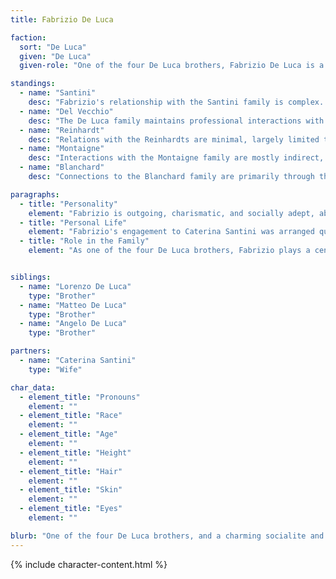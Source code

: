 ```yaml
---
title: Fabrizio De Luca

faction:
  sort: "De Luca"
  given: "De Luca"
  given-role: "One of the four De Luca brothers, Fabrizio De Luca is a charming socialite and heir to the family fortune, which has been amassed through a combination of legitimate business ventures and potentially questionable dealings. As the owner of a large textile factory, Fabrizio is a key figure in the family's commercial operations, and his engagement to Caterina Santini was arranged to strengthen the family's social and political standing."

standings:
  - name: "Santini"
    desc: "Fabrizio's relationship with the Santini family is complex. While his marriage to Caterina links the families, the Santinis do not fully trust the De Lucas, and Fabrizio is aware that he must navigate these perceptions carefully."
  - name: "Del Vecchio"
    desc: "The De Luca family maintains professional interactions with the Del Vecchios through trade and merchant connections, though Fabrizio has no personal closeness to Alessandro or Marco."
  - name: "Reinhardt"
    desc: "Relations with the Reinhardts are minimal, largely limited to business and social courtesy. Fabrizio respects their influence but does not engage deeply in their affairs."
  - name: "Montaigne"
    desc: "Interactions with the Montaigne family are mostly indirect, though familial social obligations may occasionally bring them together."
  - name: "Blanchard"
    desc: "Connections to the Blanchard family are primarily through the Santinis."

paragraphs:
  - title: "Personality"
    element: "Fabrizio is outgoing, charismatic, and socially adept, able to charm those around him with ease. He enjoys high society and thrives in social settings, using his presence to bolster the family's reputation. Though he can be superficially charming, he is aware of the family's need to maintain appearances and is pragmatic in his decisions."
  - title: "Personal Life"
    element: "Fabrizio's engagement to Caterina Santini was arranged quickly to secure social standing and familial obligations. While not initially romantic, the relationship has developed into a partnership of mutual understanding and respect. Fabrizio enjoys the trappings of wealth and status but is mindful of the responsibilities that come with it."
  - title: "Role in the Family"
    element: "As one of the four De Luca brothers, Fabrizio plays a central role in managing the family's wealth and commercial ventures. His charisma and social skill make him an essential figure in maintaining the De Luca name in Sen's elite circles, even as the family continues to navigate challenges in their reputation and influence."


siblings:
  - name: "Lorenzo De Luca"
    type: "Brother"
  - name: "Matteo De Luca"
    type: "Brother"
  - name: "Angelo De Luca"
    type: "Brother"

partners:
  - name: "Caterina Santini"
    type: "Wife"

char_data:
  - element_title: "Pronouns"
    element: ""
  - element_title: "Race"
    element: ""
  - element_title: "Age"
    element: ""
  - element_title: "Height"
    element: ""
  - element_title: "Hair"
    element: ""
  - element_title: "Skin"
    element: ""
  - element_title: "Eyes"
    element: ""

blurb: "One of the four De Luca brothers, and a charming socialite and heir to a vast fortune amassed through potentially questionable means. His engagement to Caterina was arranged hastily to fulfill familial obligations and maintain appearances within high society."
---
```


{% include character-content.html %}